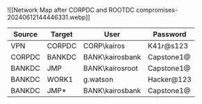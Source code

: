 
![[Network Map after CORPDC and ROOTDC compromises-20240612144446331.webp]]



| Source | Target | User            | Password   |
| ------ | ------ | --------------- | ---------- |
| VPN    | CORPDC | CORP\kairos     | K41r@s123  |
| CORPDC | BANKDC | BANK\kairosbank | Capstone1@ |
| BANKDC | JMP    | BANK\kairosroot | Capstone1@ |
| BANKDC | WORK1  | g.watson        | Hacker@123 |
| BANKDC | JMP*   | BANK\kairosbank | Capstone1@ |
